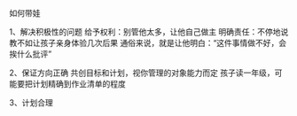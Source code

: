 如何带娃

1、解决积极性的问题
给予权利：别管他太多，让他自己做主
明确责任：不停地说教不如让孩子亲身体验几次后果
通俗来说，就是让他明白：“这件事情做不好，会挨什么批评”

2、保证方向正确
共创目标和计划，视你管理的对象能力而定
孩子读一年级，可能要把计划精确到作业清单的程度

3、计划合理